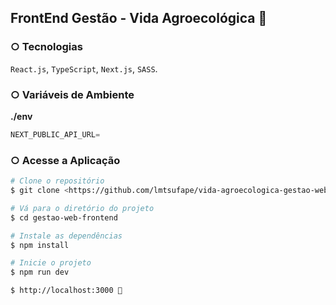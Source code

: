 ## FrontEnd Gestão - Vida Agroecológica 🌱

### ○ Tecnologias

`React.js`, `TypeScript`, `Next.js`, `SASS`.

### ○ Variáveis de Ambiente

<sample><strong>./env</strong></sample>

```python
NEXT_PUBLIC_API_URL=
```

### ○ Acesse a Aplicação

```bash
# Clone o repositório
$ git clone <https://github.com/lmtsufape/vida-agroecologica-gestao-web-v2.git>

# Vá para o diretório do projeto
$ cd gestao-web-frontend

# Instale as dependências
$ npm install

# Inicie o projeto
$ npm run dev

$ http://localhost:3000 🎉
```
